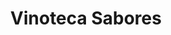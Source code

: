 ---
title: "Vinoteca Sabores"
url: /ciudad-autonoma-de-buenos-aires/vinoteca-sabores/
shop: Wein
---